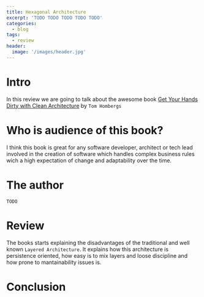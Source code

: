 ```yaml
---
title: Hexagonal Architecture
excerpt: 'TODO TODO TODO TODO TODO'
categories:
  - blog
tags:
  - review
header:
  image: '/images/header.jpg'
---
```


# Intro

In this review we are going to talk about the awesome book [Get Your Hands Dirty with Clean Architecture]() by `Tom Hombergs`

# Who is audience of this book?

I think this book is great for any software developer, architect or tech lead involved in the creation of software which handles complex business rules wich a high expectation of change and adaptability over the time.

# The author

`TODO`

# Review

The books starts explaining the disadvantages of the traditional and well known `Layered Architecture`. It explains how this architecture is persistence oriented, how easy is to mix layers and loose discipline and how prone to mantainability issues is.

# Conclusion

